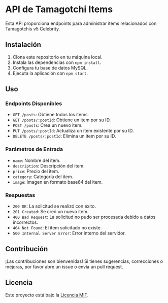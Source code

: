 <!DOCTYPE html>
<html lang="es">
<head>
  <meta charset="UTF-8">
  <meta name="viewport" content="width=device-width, initial-scale=1.0">
</head>
<body>
  <h1>API de Tamagotchi Items</h1>

  <p>Esta API proporciona endpoints para administrar items relacionados con Tamagotchis v5 Celebrity.</p>

  <h2>Instalación</h2>
  <ol>
    <li>Clona este repositorio en tu máquina local.</li>
    <li>Instala las dependencias con <code>npm install</code>.</li>
    <li>Configura tu base de datos MySQL.</li>
    <li>Ejecuta la aplicación con <code>npm start</code>.</li>
  </ol>

  <h2>Uso</h2>

  <h3>Endpoints Disponibles</h3>
  <ul>
    <li><code>GET /posts</code>: Obtiene todos los items.</li>
    <li><code>GET /posts/:postId</code>: Obtiene un item por su ID.</li>
    <li><code>POST /posts</code>: Crea un nuevo item.</li>
    <li><code>PUT /posts/:postId</code>: Actualiza un item existente por su ID.</li>
    <li><code>DELETE /posts/:postId</code>: Elimina un item por su ID.</li>
  </ul>

  <h3>Parámetros de Entrada</h3>
  <ul>
    <li><code>name</code>: Nombre del item.</li>
    <li><code>description</code>: Descripción del item.</li>
    <li><code>price</code>: Precio del item.</li>
    <li><code>category</code>: Categoría del item.</li>
    <li><code>image</code>: Imagen en formato base64 del item.</li>
  </ul>

  <h3>Respuestas</h3>
  <ul>
    <li><code>200 OK</code>: La solicitud se realizó con éxito.</li>
    <li><code>201 Created</code>: Se creó un nuevo item.</li>
    <li><code>400 Bad Request</code>: La solicitud no pudo ser procesada debido a datos incorrectos.</li>
    <li><code>404 Not Found</code>: El item solicitado no existe.</li>
    <li><code>500 Internal Server Error</code>: Error interno del servidor.</li>
  </ul>

  <h2>Contribución</h2>
  <p>¡Las contribuciones son bienvenidas! Si tienes sugerencias, correcciones o mejoras, por favor abre un issue o envía un pull request.</p>

  <h2>Licencia</h2>
  <p>Este proyecto está bajo la <a href="https://opensource.org/licenses/MIT">Licencia MIT</a>.</p>
</body>
</html>
